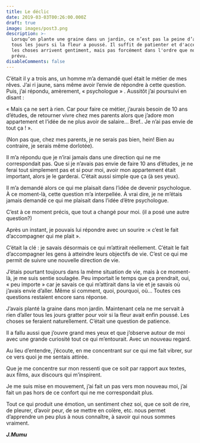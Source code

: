 ```yaml
---
title: Le déclic
date: 2019-03-03T00:26:00.000Z
draft: true
image: images/post3.png
description: >-
  Lorsqu’on plante une graine dans un jardin, ce n’est pas la peine d’aller voir
  tous les jours si la fleur a poussé. Il suffit de patienter et d'accepter que
  les choses arrivent gentiment, mais pas forcément dans l'ordre que nous avions
  prévu.
disableComments: false
---
```

C’était il y a trois ans, un homme m’a demandé quel était le métier de mes rêves. J’ai ri jaune, sans même avoir l’envie de répondre à cette question. Puis, j’ai répondu, amèrement, « psychologue » . Aussitôt j’ai poursuivi en disant :



« Mais ça ne sert à rien. Car pour faire ce métier, j’aurais besoin de 10 ans d’études, de retourner vivre chez mes parents alors que j’adore mon appartement et l’idée de ne plus avoir de salaire… Bref.. Je n’ai pas envie de tout ça ! ». 

(Non pas que, chez mes parents, je ne serais pas bien, hein!  Bien au contraire, je serais même dorlotée).





Il m’a répondu que je n’irai jamais dans une direction qui ne me correspondait pas. Que si je n’avais pas envie de faire 10 ans d’études, je ne ferai tout simplement pas et si pour moi, avoir mon appartement était important, alors je le garderai. C’était aussi simple que ça (à ses yeux).



Il m’a demandé alors ce qui me plaisait dans l’idée de devenir psychologue. À ce moment-là, cette question m’a interpellée. À vrai dire, je ne m’étais jamais demandé ce qui me plaisait dans l’idée d’être psychologue.





C’est à ce moment précis, que tout a changé pour moi. (il a posé une autre question?)

Après un instant, je pouvais lui répondre avec un sourire :« c’est le fait d’accompagner qui me plait ». 

C’était la clé : je savais désormais ce qui m’attirait réellement. C’était le fait d’accompagner les gens à atteindre leurs objectifs de vie. C’est ce qui me permit de suivre une nouvelle direction de vie. 



J’étais pourtant toujours dans la même situation de vie, mais à ce moment-là, je me suis sentie soulagée. Peu importait le temps que ça prendrait, oui, « peu importe » car je savais ce qui m’attirait dans la vie et je savais où j’avais envie d’aller. Même si comment, quoi, pourquoi, où… Toutes ces questions restaient encore sans réponse.





J’avais planté la graine dans mon jardin. Maintenant cela ne me servait à rien d’aller tous les jours gratter pour voir si la fleur avait enfin poussé. Les choses se feraient naturellement. C’était une question de patience. 



Il a fallu aussi que j’ouvre grand mes yeux et que j’observe autour de moi avec une grande curiosité tout ce qui m’entourait. Avec un nouveau regard.

Au lieu d’entendre, j’écoute, en me concentrant sur ce qui me fait vibrer, sur ce vers quoi je me sentais attirée. 

Que je me concentre sur mon ressenti que ce soit par rapport aux textes, aux films, aux discours qui m’inspirent. 

Je me suis mise en mouvement, j’ai fait un pas vers mon nouveau moi, j’ai fait un pas hors de ce confort qui ne me correspondait plus. 





Tout ce qui produit une émotion, un sentiment chez soi, que ce soit de rire, de pleurer, d’avoir peur, de se mettre en colère, etc. nous permet d’apprendre un peu plus à nous connaître, à savoir qui nous sommes vraiment. 



_**J.Mumu**_

